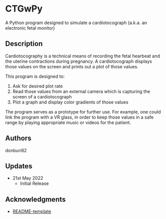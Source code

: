 # CTGwPy

A Python program designed to simulate a cardiotocograph (a.k.a. an electronic fetal monitor)

## Description

Cardiotocography is a technical means of recording the fetal hearbeat and the uterine contractions during pregnancy. A cardiotocograph displays those values on the screen and prints out a plot of those values.

This program is designed to:
1) Ask for desired plot rate
2) Read those values from an external camera which is capturing the screen of a cardiotocograph
3) Plot a graph and display color gradients of those values

The program serves as a prototype for further use. For example, one could link the program with a VR glass, in order to keep those values in a safe range by playing appropriate music or videos for the patient.

## Authors

donburi82

## Updates

* 21st May 2022
    * Initial Release

## Acknowledgments

* [README-template](https://gist.github.com/DomPizzie/7a5ff55ffa9081f2de27c315f5018afc)
